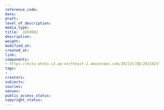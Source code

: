 ```yaml
---
reference_code: 
date: 
draft: 
level_of_description: 
media_type: 
title: _1DX0602
description: 
weight: 
modified_at: 
created_at: 
link: 
components:
- https://kctu-photo.s3.ap-northeast-2.amazonaws.com/2021년/2월/20210219_백기완+선생+발인.영결식.하관/송승현/_1DX0602.jpg
tags:
- 
creators: 
subjects: 
sources: 
venues: 
public_access_status: 
copyright_status: 
---
```

